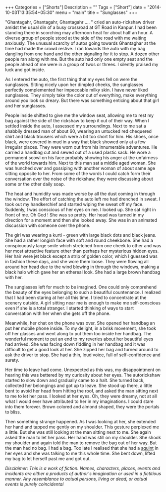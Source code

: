 +++
Categories = ["Shorts"]
Description = ""
Tags = ["Short"]
date = "2014-10-03T13:35:54+05:30"
menu = "main"
title = "Sunglasses"
+++

"Ghantagahr, Ghantagahr, Ghantagahr .... " cried an auto-rickshaw driver amidst the usual din of a busy crossroad at GT Road in Kanpur. I had been standing there in scorching may afternoon heat for about half an hour. A diverse group of people stood at the side of the road with me waiting anxiously. The unusual scarcity of autos going towards Ghantaghar at the time had made the crowd restive. I ran towards the auto with my bag dangling from one hand and the other signaling for it to stop. A dozen other people ran along with me. But the auto had only one empty seat and the people ahead of me were in a group of twos or threes. I silently praised my luck and got inside.

As I entered the auto, the first thing that my eyes fell on were the sunglasses. Sitting nicely upon her dimpled cheeks, the sunglasses perfectly complemented her impeccable milky skin. I have never liked sunglasses. They simply take the color out of everything, make everything around you look so dreary. But there was something enticing about that girl and her sunglasses.

People inside shifted to give me the window seat, allowing me to rest my bag against the side of the rickshaw to keep it out of their way. When I settled inside the auto, I assessed my surroundings. Next to me sat a shabbily dressed man of about 60, wearing an untucked red chequered shirt and black trousers which were a bit too short for him. His shoes, once black, were covered in mud in a way that black showed only at a few irregular places. They were worn out from his innumerable adventures. He carried a handbag cut and sewed out of a used plastic sack. He wore a permanent scowl on his face probably showing his anger at the unfairness of the world towards him. Next to this man sat a middle aged woman. She was hunched over and gossiping with another woman of about same age sitting opposite to her. From some of the words I could catch form their conversation over the noise of the rickshaw, they were discussing about some or the other daily soap.

The heat and humidity was made worse by all the dust coming in through the window. The effort of catching the auto left me had drenched in sweat. I took out my handkerchief and started wiping the sweat off my face. Suddenly, I was conscious of her eyes on me. I looked up. She sat right in front of me. Oh God ! She was so pretty. Her head was turned in my direction for a moment and then she looked away. She was in an animated discussion with someone over the phone.

The girl was wearing a kurti - green with large black dots and black jeans. She had a rather longish face with soft and round cheekbone. She had a conspicuously large smile which stretched from one cheek to other and was her most attractive feature other than perhaps her mysterious hidden eyes. Her hair were jet black except a strip of golden color, which I guessed was in fashion these days, and she wore them loose. They were flowing all around her head due to the wind blowing in through the windows, making a black halo which gave her an ethereal look. She had a large brown handbag with her.

The sunglasses left for much to be imagined. One could only comprehend the beauty of the eyes belonging to such a beautiful countenance. I realized that I had been staring at her all this time. I tried to concentrate at the scenery outside. A girl sitting near me is enough to make me self-conscious even if she is a total stranger. I started thinking of ways to start conversation with her when she gets off the phone.

Meanwhile, her chat on the phone was over. She opened her handbag an put her mobile phone inside. To my delight, in a brisk movement, she took off her glasses and went along to put them too inside her handbag. The wonderful moment to put an end to my reveries about her beautiful eyes had arrived. She was facing down fiddling in her handbag and it was difficult to get a good look at her. She zipped her bag and turned around to ask the driver to stop. She had a thin, loud voice, full of self-confidence and surety.

Her time to leave had come. Unexpected as this was, my disappointment on hearing this was bettered by my curiosity about her eyes. The autorickshaw started to slow down and gradually came to a halt. She turned back, collected her belongings and got up to leave. She stood up there, a little bent to avoid her head from hitting the roof, and asked the man sitting next to me to let her pass. I looked at her eyes. Oh, they were dreamy, not at all what I would ever have attributed to her in my imaginations. I could stare into them forever. Brown colored and almond shaped, they were the portals to bliss.

Then something strange happened. As I was looking at her, she extended her hand and tapped me gently on my shoulder. This gesture perplexed me a little. But she was still looking at the man sitting next to me. She again asked the man to let her pass. Her hand was still on my shoulder. She shook my shoulder and again told the man to remove the bag out of her way. But the man had no bag. I had a bag. Too late I realised that she had a [squint](http://en.wikipedia.org/wiki/Strabismus) in her eyes and she was talking to me this whole time. She bent down, lifted my bag to let herself past me and got out.


*Disclaimer: This is a work of fiction. Names, characters, places, events and incidents are either a products of author's imagination or used in a fictitious manner. Any resemblance to actual persons, living or dead, or actual events is purely coincidental*